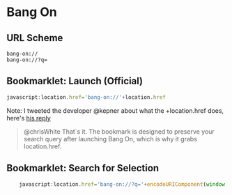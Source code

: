 # Bang On

## URL Scheme

    bang-on://
    bang-on://?q=

## Bookmarklet: Launch (Official)

```javascript
javascript:location.href='bang-on://'+location.href
```

Note: I tweeted the developer @kepner about what the +location.href does, here's [his reply](https://twitter.com/kepner/status/296825551887429632)

> @chrisWhite That´s it. The bookmark is designed to preserve your search query after launching Bang On, which is why it grabs location.href.

## Bookmarklet: Search for Selection

```javascript
    javascript:location.href='bang-on://?q='+encodeURIComponent(window.getSelection())
```